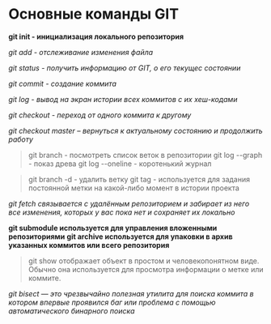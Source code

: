 # Основные команды GIT

**git init - инициализация локального репозитория**

*git add - отслеживание изменения файла*

*git status - получить информацию от GIT, о его текущес состоянии*

*git commit - создание коммита*

_git log - вывод на экран истории всех коммитов с их хеш-кодами_

_git checkout - переход от одного коммита к другому_

_git checkout master – вернуться к актуальному состоянию и продолжить работу_
> git branch - посмотреть список веток в репозитории 
> git log --graph - показ древа
> git log --oneline - коротенький журнал 

>git branch -d - удалить ветку
>git tag - используется для задания постоянной метки на какой-либо момент в истории проекта

_git fetch связывается с удалённым репозиторием и забирает из него все изменения, которых у вас пока нет и сохраняет их локально_

**git submodule используется для управления вложенными репозиториями**
**git archive используется для упаковки в архив указанных коммитов или всего репозитория**

>git show отображает объект в простом и человекопонятном виде. Обычно она используется для просмотра информации о метке или коммите.

_git bisect — это чрезвычайно полезная утилита для поиска коммита в котором впервые проявился баг или проблема с помощью автоматического бинарного поиска_